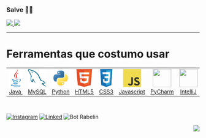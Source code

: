 ### Salve 🤙🏻
<a href="https://github.com/#adrian-rabelo">
<img height="148em" src="https://github-readme-stats.vercel.app/api?username=#adrian-rabelo&show_icons=true&theme=dracula&include_all_commits=true&count_private=true"/>
<img height="148em" src="https://github-readme-stats.vercel.app/api/top-langs/?username=#adrian-rabelo&layout=compact&langs_count=7&theme=dracula"/>
  </a>

----

# Ferramentas que costumo usar
<table>
   <tr>
    <td align="center" width="96">
      <a href="#adrian-rabelo">
        <img height="48" width="48" src="https://raw.githubusercontent.com/devicons/devicon/master/icons/java/java-original.svg" />
        <br>Java&nbsp;
    </td>   
    <td align="center" width="96">
      <a href="#adrian-rabelo">
      <img height="48" width="48" src="https://raw.githubusercontent.com/devicons/devicon/master/icons/mysql/mysql-original.svg" />
        <br>MySQL
    </td>   
    <td align="center" width="96">
      <a href="#adrian-rabelo">
      <img height="48" width="48" src="https://raw.githubusercontent.com/devicons/devicon/master/icons/python/python-original.svg">
        <br>Python
    </td>   
    <td align="center" width="96">
      <a href="#adrian-rabelo">
      <img height="48" width="48" src="https://raw.githubusercontent.com/devicons/devicon/master/icons/html5/html5-original.svg">
        <br>HTML5
    </td>   
    <td align="center" width="96">
      <a href="#adrian-rabelo">
      <img height="48" width="48" src="https://raw.githubusercontent.com/devicons/devicon/master/icons/css3/css3-original.svg">
        <br>CSS3
    </td>   
    <td align="center" width="96">
      <a href="#adrian-rabelo">
      <img height="48" width="48" src="https://raw.githubusercontent.com/devicons/devicon/master/icons/javascript/javascript-original.svg">
        <br>Javascript
    </td>   
    <td align="center" width="96">
      <a href="#adrian-rabelo">
      <img height="48" width="48" src="https://upload.wikimedia.org/wikipedia/commons/1/1d/PyCharm_Icon.svg">
        <br>PyCharm
    </td>   
    <td align="center" width="96">
      <a href="#adrian-rabelo">
      <img height="48" width="48" src="https://upload.wikimedia.org/wikipedia/commons/9/9c/IntelliJ_IDEA_Icon.svg">
        <br>IntelliJ
    </td>   
    <td align="center" width="96">
      <a href="#adrian-rabelo">
      <img height="48" width="48" src="https://raw.githubusercontent.com/devicons/devicon/master/icons/vscode/vscode-original.svg">
        <br>VSCode
    </td>
  </tr>
</table>
<br>

[![Instagram](https://img.shields.io/badge/Instagram-%23E4405F.svg?style=for-the-badge&logo=Instagram&logoColor=white)](https://www.instagram.com/nairda_olebar/)
[![Linked](https://img.shields.io/badge/Linkedin-0077B5.svg?style=for-the-badge&logo=Linkedin&logoColor=white)](https://www.instagram.com/nairda_olebar/)
![Bot Rabelin](https://img.shields.io/badge/-Bot%20Rabelin-5864F2?style=for-the-badge&logo=Discord&logoColor=white)

<a href="https://github.com/kittinan/spotify-github-profile">
<img align="right" src="https://spotify-github-profile.vercel.app/api/view?uid=22aoknsyurozezltuuxheai2a&cover_image=true&theme=natemoo-re">
</a>

